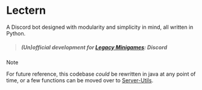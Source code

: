 # Lectern
A Discord bot designed with modularity and simplicity in mind, all written in Python.

> ##### (Un)official development for [Legacy Minigames](https://legacyminigames.net/): Discord

> [!NOTE]
> For future reference, this codebase *could* be rewritten in java at any point of time, or a few functions can be moved over to [Server-Utils](https://github.com/Legacy-Edition-Minigames/Server-Utils).